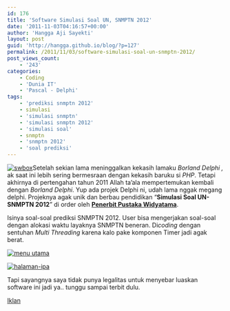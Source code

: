 ```yaml
---
id: 176
title: 'Software Simulasi Soal UN, SNMPTN 2012'
date: '2011-11-03T04:16:57+00:00'
author: 'Hangga Aji Sayekti'
layout: post
guid: 'http://hangga.github.io/blog/?p=127'
permalink: /2011/11/03/software-simulasi-soal-un-snmptn-2012/
post_views_count:
    - '243'
categories:
    - Coding
    - 'Dunia IT'
    - 'Pascal - Delphi'
tags:
    - 'prediksi snmptn 2012'
    - simulasi
    - 'simulasi snmptn'
    - 'simulasi snmptn 2012'
    - 'simulasi soal'
    - snmptn
    - 'snmptn 2012'
    - 'soal prediksi'
---
```


[![](http://hangga.github.io/blog/wp-content/uploads/2011/11/swbox-150x150.jpg "swbox")](http://hangga.github.io/blog/wp-content/uploads/2011/11/swbox.jpg)Setelah sekian lama meninggalkan kekasih lamaku *Borland Delphi ,* ak saat ini lebih sering bermesraan dengan kekasih baruku si *PHP*. Tetapi akhirnya di pertengahan tahun 2011 Allah ta’ala mempertemukan kembali dengan *Borland Delphi*. Yup ada projek Delphi ni, udah lama nggak megang delphi. Projeknya agak unik dan berbau pendidikan “**Simulasi Soal UN-SNMPTN 2012**” di order oleh **[ Penerbit Pustaka Widyatama](http://pustaka-widyatama.com/)**.

Isinya soal-soal prediksi SNMPTN 2012. User bisa mengerjakan soal-soal dengan alokasi waktu layaknya SNMPTN beneran. Di*coding* dengan sentuhan *Multi Threading* karena kalo pake komponen Timer jadi agak berat.

[![](http://hangga.github.io/blog/wp-content/uploads/2011/11/menu-utama-1024x753.png "menu utama")](http://hangga.github.io/blog/wp-content/uploads/2011/11/menu-utama.png)

[![](http://hangga.github.io/blog/wp-content/uploads/2011/11/halaman-ipa-1024x753.png "halaman-ipa")](http://hangga.github.io/blog/wp-content/uploads/2011/11/halaman-ipa.png)

Tapi sayangnya saya tidak punya legalitas untuk menyebar luaskan software ini jadi ya.. tunggu sampai terbit dulu.  
<script type="text/javascript">\<!--
zone = "32";
pl = "61955";
shape = "3";
c_border = "336699";
c_background = "FFFFFF";
c_text1 = "0000FF";
c_text2 = "0000FF";
c_text3 = "000000";
c_text4 = "000000";
c_text5 = "000000";
c_text6 = "000000";
c_text8 = "0000ff";
url = "http://www.ppcindo.com";
//--></script>  
<script src="http://www.ppcindo.com/show.js" type="text/javascript"></script>  
<noscript>[Iklan](http://www.ppcindo.com/)</noscript>